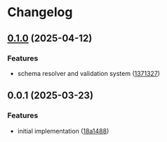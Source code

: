 # Changelog

## [0.1.0](https://github.com/xseman/conf.guard/compare/v0.0.1...v0.1.0) (2025-04-12)


### Features

* schema resolver and validation system ([1371327](https://github.com/xseman/conf.guard/commit/1371327ccd5efea069a601c1351fcc562a2a649c))

## 0.0.1 (2025-03-23)


### Features

* initial implementation ([18a1488](https://github.com/xseman/conf.guard/commit/18a148865832bf368d2c2b69ed7a0ab9b6fcdeb2))

